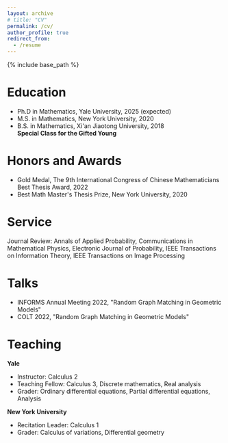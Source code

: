```yaml
---
layout: archive
# title: "CV"
permalink: /cv/
author_profile: true
redirect_from:
  - /resume
---
```


{% include base_path %}

Education
======
* Ph.D in Mathematics, Yale University, 2025 (expected)
* M.S. in Mathematics, New York University, 2020
* B.S. in Mathematics, Xi'an Jiaotong University, 2018
  <br> **Special Class for the Gifted Young**


  
Honors and Awards
=====
* Gold Medal, The 9th International Congress of Chinese Mathematicians Best Thesis Award, 2022
* Best Math Master's Thesis Prize, New York University, 2020


Service
======
Journal Review: Annals of Applied Probability, Communications in Mathematical Physics, Electronic Journal of Probability, IEEE Transactions on Information Theory, IEEE Transactions on Image Processing

  
Talks
======
* INFORMS Annual Meeting 2022, "Random Graph Matching in Geometric Models"
* COLT 2022, "Random Graph Matching in Geometric Models"  
  
Teaching
======
**Yale**
* Instructor: Calculus 2
* Teaching Fellow: Calculus 3, Discrete mathematics, Real analysis
* Grader: Ordinary differential equations, Partial differential equations, Analysis

**New York University**
* Recitation Leader: Calculus 1
* Grader: Calculus of variations, Differential geometry
  

